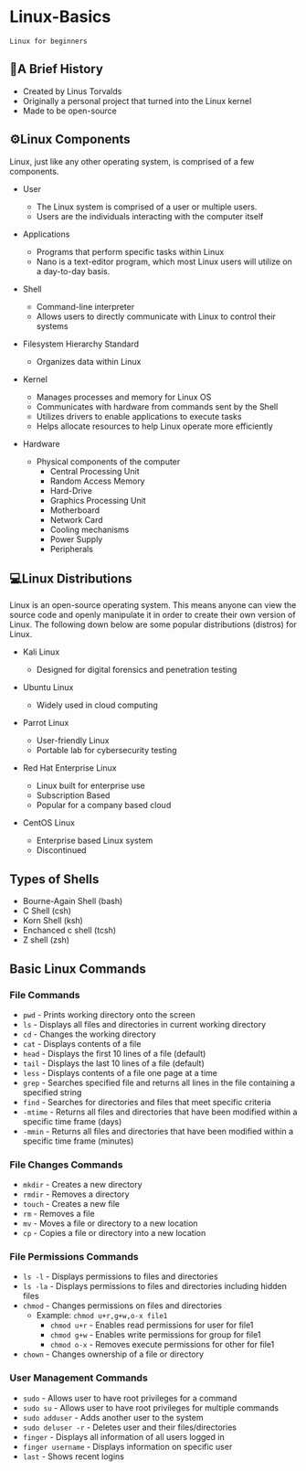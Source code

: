 # Linux-Basics
    Linux for beginners

<h2>📖A Brief History</h2>

- Created by Linus Torvalds
- Originally a personal project that turned into the Linux kernel
- Made to be open-source

<h2>⚙️Linux Components</h2>

Linux, just like any other operating system, is comprised of a few components.

- User
  - The Linux system is comprised of a user or multiple users.
  - Users are the individuals interacting with the computer itself

- Applications
  - Programs that perform specific tasks within Linux
  - Nano is a text-editor program, which most Linux users will utilize on a day-to-day basis.

- Shell
  - Command-line interpreter
  - Allows users to directly communicate with Linux to control their systems

- Filesystem Hierarchy Standard
  - Organizes data within Linux

- Kernel
  - Manages processes and memory for Linux OS
  - Communicates with hardware from commands sent by the Shell
  - Utilizes drivers to enable applications to execute tasks
  - Helps allocate resources to help Linux operate more efficiently

- Hardware
  - Physical components of the computer
    - Central Processing Unit
    - Random Access Memory
    - Hard-Drive
    - Graphics Processing Unit
    - Motherboard
    - Network Card
    - Cooling mechanisms
    - Power Supply
    - Peripherals
   
<h2>💻Linux Distributions</h2>

Linux is an open-source operating system. This means anyone can view the source code and openly manipulate it in order to create their own version of Linux. The following down below are some popular distributions (distros) for Linux.

- Kali Linux
  - Designed for digital forensics and penetration testing

- Ubuntu Linux
  - Widely used in cloud computing

- Parrot Linux
  - User-friendly Linux
  - Portable lab for cybersecurity testing

- Red Hat Enterprise Linux
  - Linux built for enterprise use
  - Subscription Based
  - Popular for a company based cloud

- CentOS Linux
  - Enterprise based Linux system
  - Discontinued

<h2>Types of Shells</h2>

- Bourne-Again Shell (bash)
- C Shell (csh)
- Korn Shell (ksh)
- Enchanced c shell (tcsh)
- Z shell (zsh)

<h2>Basic Linux Commands</h2>

<h3>File Commands</h3>

- <code>pwd</code> - Prints working directory onto the screen
- <code>ls</code> - Displays all files and directories in current working directory
- <code>cd</code> - Changes the working directory
- <code>cat</code> - Displays contents of a file
- <code>head</code> - Displays the first 10 lines of a file (default)
- <code>tail</code> - Displays the last 10 lines of a file (default)
- <code>less</code> - Displays contents of a file one page at a time
- <code>grep</code> - Searches specified file and returns all lines in the file containing a specified string
- <code>find</code> - Searches for directories and files that meet specific criteria
- <code>-mtime</code> - Returns all files and directories that have been modified within a specific time frame (days)
- <code>-mmin</code> - Returns all files and directories that have been modified within a specific time frame (minutes)

<h3>File Changes Commands</h3>

- <code>mkdir</code> - Creates a new directory
- <code>rmdir</code> - Removes a directory
- <code>touch</code> - Creates a new file
- <code>rm</code> - Removes a file
- <code>mv</code> - Moves a file or directory to a new location
- <code>cp</code> - Copies a file or directory into a new location

<h3>File Permissions Commands</h3>

- <code>ls -l</code> - Displays permissions to files and directories
- <code>ls -la</code> - Displays permissions to files and directories including hidden files
- <code>chmod</code> - Changes permissions on files and directories
  - Example: <code>chmod u+r,g+w,o-x file1</code>
    - <code>chmod u+r</code> - Enables read permissions for user for file1
    - <code>chmod g+w</code> - Enables write permissions for group for file1
    - <code>chmod o-x</code> - Removes execute permissions for other for file1
- <code>chown</code> - Changes ownership of a file or directory


<h3>User Management Commands</h3>

- <code>sudo</code> - Allows user to have root privileges for a command
- <code>sudo su</code> - Allows user to have root privileges for multiple commands
- <code>sudo adduser</code> - Adds another user to the system
- <code>sudo deluser -r</code> - Deletes user and their files/directories
- <code>finger</code> - Displays all information of all users logged in
- <code>finger username</code> - Displays information on specific user
- <code>last</code> - Shows recent logins
